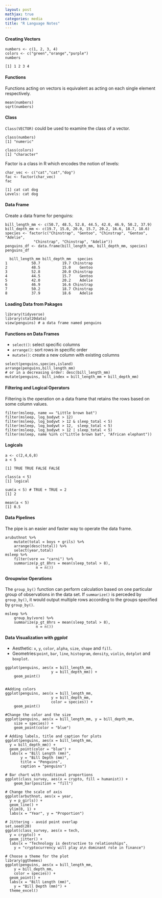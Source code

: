 ```yaml
---
layout: post
mathjax: true
categories: media
title: "R Language Notes"
---
```


#### Creating Vectors
```
numbers <- c(1, 2, 3, 4)
colors <- c("green","orange","purple")
numbers

[1] 1 2 3 4
```

#### Functions
Functions acting on vectors is equivalent as acting on each single element respectively.
```
mean(numbers)
sqrt(numbers) 
```

#### Class
`Class(VECTOR)` could be used to examine the class of a vector.
```
class(numbers)
[1] "numeric"

class(colors)
[1] "character"
```
Factor is a class in R which encodes the notion of levels:
```
char_vec <- c("cat","cat","dog")
fac <- factor(char_vec)
fac

[1] cat cat dog
Levels: cat dog
```
#### Data Frame
Create a data frame for penguins:
```
bill_length_mm <- c(50.7, 48.5, 52.8, 44.5, 42.0, 46.9, 50.2, 37.9)
bill_depth_mm <- c(19.7, 15.0, 20.0, 15.7, 20.2, 16.6, 18.7, 18.6)
species <- factor(c("Chinstrap", "Gentoo", "Chinstrap", "Gentoo", "Adelie", 
             "Chinstrap", "Chinstrap", "Adelie"))
penguins_df <- data.frame(bill_length_mm, bill_depth_mm, species)
penguins_df

  bill_length_mm bill_depth_mm   species
1           50.7          19.7 Chinstrap
2           48.5          15.0    Gentoo
3           52.8          20.0 Chinstrap
4           44.5          15.7    Gentoo
5           42.0          20.2    Adelie
6           46.9          16.6 Chinstrap
7           50.2          18.7 Chinstrap
8           37.9          18.6    Adelie
```
#### Loading Data from Pakages
```
library(tidyverse)
library(stat20data)
view(penguins) # a data frame named penguins
```
#### Functions on Data Frames
* `select()`: select specific columns
* `arrange()`: sort rows in specific order
* `mutate()`: create a new column with existing columns

```
select(penguins,species,island)
arrange(penguins,bill_length_mm)
# or in a decreasing order: desc(bill_length_mm)
mutate(penguins, bill_index = bill_length_mm + bill_depth_mm)
```

#### Filtering and Logical Operators
Filtering is the operation on a data frame that retains the rows based on some column values.
```
filter(msleep, name == "Little brown bat")
filter(msleep, log_bodywt > 12)
filter(msleep, log_bodywt > 12 & sleep_total < 5)
filter(msleep, log_bodywt > 12,  sleep_total < 5)
filter(msleep, log_bodywt > 12 | sleep_total < 5)
filter(msleep, name %in% c("Little brown bat", "African elephant"))
```

#### Logicals
```
a <- c(2,4,6,8)
a < 5

[1] TRUE TRUE FALSE FALSE

class(a < 5)
[1] logical

sum(a < 5) # TRUE + TRUE = 2
[1] 2

mean(a < 5)
[1] 0.5
```

#### Data Pipelines
The pipe is an easier and faster way to operate the data frame.
```
arubuthnot %>%
    mutate(total = boys + grils) %>%
    arrange(desc(total)) %>%
    select(year,total)
msleep %>%
    filter(vore == "carni") %>%
    summarize(p_gt_8hrs = mean(sleep_total > 8),
              n = n())
```

#### Groupwise Operations
The `group_by()` function can perform calculation based on one particular group of observations in the data set. If `summarize()` is perceded by `group_by()`, it would output multiple rows according to the groups specified by `group_by()`.
```
msleep %>%
    group_by(vore) %>%
    summarize(p_gt_8hrs = mean(sleep_total > 8),
              n = n())
```

#### Data Visualization with *ggplot*
* Aesthetic: `x`, `y`, `color`, `alpha`, `size`, `shape` and `fill`.
* Geometries:`point`, `bar`, `line`, `histogram`, `density`, `violin`, `dotplot` and `boxplot`.

````
ggplot(penguins, aes(x = bill_length_mm,
                     y = bill_depth_mm)) +
    geom_point()


#Adding colors
ggplot(penguins, aes(x = bill_length_mm,
                     y = bill_depth_mm,
                     color = species)) +
    geom_point()

#Change the color and the size
ggplot(penguins, aes(x = bill_length_mm, y = bill_depth_mm,
    size = species)) +
    geom_point(color = "blue")

# Adding labels, title and caption for plots
ggplot(penguins, aes(x = bill_length_mm,
  y = bill_depth_mm)) +
  geom_point(color = "blue") +
  labs(x = "Bill Length (mm)",
       y = "Bill Depth (mm)",
       title = "Penguins",
       caption = "penguins")

# Bar chart with conditional proportions
ggplot(class_survey, aes(x = crypto, fill = humanist)) +
    geom_bar(position = "fill")

# Change the scale of axis
ggplot(arbuthnot, aes(x = year,
  y = p_girls)) +
  geom_line() +
  ylim(0, 1) +
  labs(x = "Year", y = "Proportion")

# Jittering - avoid point overlap
set.seed(20)
ggplot(class_survey, aes(x = tech,
  y = crypto)) +
  geom_jitter() +
  labs(x = "Technology is destructive to relationships",
    y = "cryptocurrency will play a\n dominant role in finance")

# Choose a theme for the plot
library(ggthemes)
ggplot(penguins, aes(x = bill_length_mm,
    y = bill_depth_mm,
    color = species)) +
  geom_point() +
  labs(x = "Bill Length (mm)",
    y = "Bill Depth (mm)") +
  theme_excel()
````
